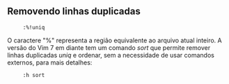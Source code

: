 Removendo linhas duplicadas
---------------------------

         :%!uniq

O caractere "%" representa a região equivalente ao arquivo atual
inteiro. A versão do Vim 7 em diante tem um comando *sort*
que permite remover linhas duplicadas *uniq* e ordenar, sem
a necessidade de usar comandos externos, para mais detalhes:

         :h sort
